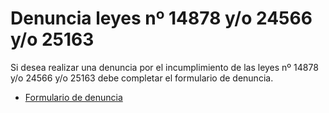 # Denuncia leyes nº 14878 y/o 24566 y/o 25163

Si desea realizar una denuncia por el incumplimiento de las leyes nº 14878 y/o 24566 y/o 25163 debe completar el formulario de denuncia.

* [Formulario de denuncia](/documentación/formulario_de_denuncia)